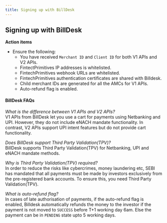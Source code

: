 ```yaml
---
title: Signing up with BillDesk
---
```

## Signing up with BillDesk

**Action items**
- Ensure the following:
    - You have received `Merchant ID` and `Client ID` for both V1 APIs and V2 APIs.
    - FintectPrimitives IP addresses is whitelisted.
    - FintechPrimitives webhook URLs are whitelisted.
    - FintechPrimitives authentication certificates are shared with Billdesk.
    - Child merchant IDs are generated for all the AMCs for V1 APIs.
    - Auto-refund flag is enabled.



#### BillDesk FAQs
*What is the difference between V1 APIs and V2 APIs?*<br>
V1 APIs from BillDesk let you use a cart for payments using Netbanking and UPI. However, they do not include eNACH mandate functionality. In contrast, V2 APIs support UPI intent features but do not provide cart functionality.

*Does BillDesk support Third Party Validation(TPV)?*<br>
BillDesk supports Third Party Validation(TPV) for Netbanking, UPI and eNACH mandate methods.

*Why is Third Party Validation(TPV) required?*<br>
In order to reduce the risks like cybercrimes, money laundering etc, SEBI has mandated that all payments must be made by investors exclusively from the pre-registered bank accounts. To ensure this, you need Third Party Validation(TPV). 

*What is auto-refund flag?*<br>
In cases of late authorisation of payments, if the auto-refund flag is enabled, Billdesk automatically refunds the money to the investor if the payment is not moved to `SUCCESS` before T+1 working day 6am. Else the payment can be in `PENDING` state upto 5 working days.
